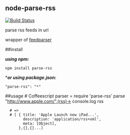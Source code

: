 node-parse-rss
---
[![Build Status](https://travis-ci.org/[nikezono]/[node-parse-rss].png)](https://travis-ci.org/[nikezono]/[node-parse-rss])

parse rss feeds in url

wrapper of [feedparser](https://github.com/danmactough/node-feedparser)

##install

***using npm:***

    npm install parse-rss

****or using package.json:***

    "parse-rss": "*"

##usage
    # Coffeescript
    parser = require 'parse-rss'
    parse "http://www.apple.com/",(rss)->
      console.log rss

      # =>
      # [ { title: 'Apple Launch new iPad...',
            description: 'application/rss+xml',
            meta: [Object],
          },{},{}...]

